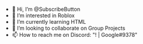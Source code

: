 - 👋 Hi, I’m @SubscribeButton
- 👀 I’m interested in Roblox
- 🌱 I’m currently learning HTML
- 💞️ I’m looking to collaborate on Group Projects
- 📫 How to reach me on Discord: "! | Google#9378"

<!---
SubscribeButton/SubscribeButton is a ✨ special ✨ repository because its `README.md` (this file) appears on your GitHub profile.
You can click the Preview link to take a look at your changes.
--->

